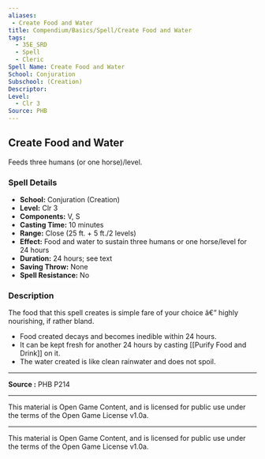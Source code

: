 ```yaml
---
aliases:
 - Create Food and Water
title: Compendium/Basics/Spell/Create Food and Water
tags:
  - 35E_SRD
  - Spell
  - Cleric
Spell Name: Create Food and Water
School: Conjuration
Subschool: (Creation)
Descriptor: 
Level:
  - Clr 3
Source: PHB
---
```


## Create Food and Water

Feeds three humans (or one horse)/level.

### Spell Details

- **School:** Conjuration (Creation)  
- **Level:** Clr 3  
- **Components:** V, S  
- **Casting Time:** 10 minutes  
- **Range:** Close (25 ft. + 5 ft./2 levels)  
- **Effect:** Food and water to sustain three humans or one horse/level for 24 hours  
- **Duration:** 24 hours; see text  
- **Saving Throw:** None  
- **Spell Resistance:** No  

### Description

The food that this spell creates is simple fare of your choice â€” highly nourishing, if rather bland.  
- Food created decays and becomes inedible within 24 hours.  
- It can be kept fresh for another 24 hours by casting [[Purify Food and Drink]] on it.  
- The water created is like clean rainwater and does not spoil.

---

**Source :** PHB P214

---

This material is Open Game Content, and is licensed for public use under  
the terms of the Open Game License v1.0a.

---

This material is Open Game Content, and is licensed for public use under the terms of the Open Game License v1.0a.
